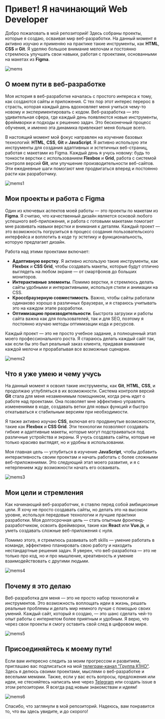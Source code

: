 # Привет! Я начинающий Web Developer

Добро пожаловать в мой репозиторий! Здесь собраны проекты, которые я создаю, осваивая мир веб-разработки. На данный момент я активно изучаю и применяю на практике такие инструменты, как **HTML**, **CSS** и **Git**. Я уделяю большое внимание мелочам и постоянно стремлюсь улучшать свои навыки, работая с проектами, основанными на макетах из **Figma**.

![mems](./mems/catmems1.jpg)

## О моем пути в веб-разработке

Моя история в веб-разработке началась с простого интереса к тому, как создаются сайты и приложения. С тех пор этот интерес перерос в страсть, которая каждый день вдохновляет меня учиться чему-то новому и экспериментировать с кодом. Веб-разработка — это удивительная сфера, где каждый день появляются новые инструменты, фреймворки и подходы к решению задач. Это бесконечный процесс обучения, и именно эта динамика привлекает меня больше всего.

В настоящий момент мой фокус направлен на изучение базовых технологий: **HTML**, **CSS**, **Git** и **JavaScript**. Я активно использую эти инструменты для создания адаптивных и эстетичных веб-страниц, работая с макетами из Figma. Каждый день я учусь новому: будь то тонкости верстки с использованием **Flexbox** и **Grid**, работа с системой контроля версий **Git**, или улучшение производительности веб-сайтов. Эти ежедневные шаги помогают мне продвигаться вперед и постоянно расти как разработчику.

![mems1](./mems/catmems2.jpg)

## Мои проекты и работа с Figma

Один из ключевых аспектов моей работы — это проекты по макетам из **Figma**. Я считаю, что качественный дизайн является основой любого успешного веб-приложения, и работа с готовыми макетами помогает мне развивать навыки верстки и внимания к деталям. Каждый проект — это возможность погрузиться в процесс создания пользовательского интерфейса и воплотить в коде ту эстетику и функциональность, которую предлагает дизайн.

Работа над этими проектами включает:

- **Адаптивную верстку**. Я активно использую такие инструменты, как **Flexbox** и **CSS Grid**, чтобы создавать макеты, которые будут отлично выглядеть на любом экране — от смартфонов до больших мониторов.
- **Интерактивные элементы**. Помимо верстки, я стремлюсь делать сайты удобными и интерактивными, используя стили и анимации на CSS.
- **Кроссбраузерную совместимость**. Важно, чтобы сайты работали одинаково хорошо в различных браузерах, и я стараюсь учитывать это на каждом этапе разработки.
- **Оптимизацию производительности**. Быстрота загрузки и работы сайта важна как для пользователей, так и для SEO, поэтому я постоянно изучаю методы оптимизации кода и ресурсов.

Каждый проект — это не просто учебное задание, а полноценный этап моего профессионального роста. Я стараюсь делать каждый сайт так, как если бы это был реальный заказ клиента, придавая внимание каждой мелочи и прорабатывая все возможные сценарии.

![mems2](./mems/cybermem.jpg)

## Что я уже умею и чему учусь

На данный момент я освоил такие инструменты, как **Git**, **HTML**, **CSS**, и продолжаю углубляться в их возможности. Система контроля версий **Git** стала для меня незаменимым помощником, когда речь идет о работе над проектами. Она позволяет мне эффективно управлять изменениями в коде, создавать ветки для новых функций и быстро откатываться к стабильным версиям при необходимости.

Я также активно изучаю **CSS**, включая его продвинутые возможности, такие как **Flexbox** и **CSS Grid**. Эти технологии позволяют создавать гибкие и адаптивные макеты, которые могут подстраиваться под различные устройства и экраны. Я учусь создавать сайты, которые не только красиво выглядят, но и удобны в использовании.

Моя главная цель — углубиться в изучение **JavaScript**, чтобы добавить интерактивность своим проектам и начать работать с более сложными веб-приложениями. Это следующий этап моего развития, и я с нетерпением жду возможности начать его осваивать.

![mems3](./mems/catmems3.jpg)

## Мои цели и стремления

Как начинающий веб-разработчик, я ставлю перед собой амбициозные цели. Я хочу не просто создавать сайты, но делать это на высоком уровне, используя передовые технологии и лучшие практики разработки. Моя долгосрочная цель — стать опытным фронтенд-разработчиком, освоить фреймворки, такие как **React** или **Vue.js**, и уметь создавать сложные веб-приложения с нуля.

Помимо этого, я стремлюсь развивать soft skills — умение работать в команде, эффективно планировать свою работу и находить нестандартные решения задач. Я уверен, что веб-разработка — это не только про код, но и про мышление, креативность и умение взаимодействовать с другими людьми.

![mems4](./mems/catmems4.jpg)

## Почему я это делаю

Веб-разработка для меня — это не просто набор технологий и инструментов. Это возможность воплощать идеи в жизнь, решать реальные проблемы и делать мир немного лучше с помощью своих умений. Каждый сайт, который я создаю, — это шанс сделать чей-то опыт работы с интернетом более приятным и удобным. Я верю, что через свои проекты я смогу оставить свой след в цифровом мире.

![mems5](./mems/jokermems.jpg)

## Присоединяйтесь к моему пути!

Если вам интересно следить за моим прогрессом и развитием, приглашаю вас подписаться на мой [телеграм-канал "Группа К1НО"](https://t.me/gruppa_k1no). Здесь я делюсь своими проектами, мыслями о веб-разработке и веселыми мемами. Также, если у вас есть вопросы, предложения или идеи, не стесняйтесь написать мне через [Telegram](https://t.me/wladimir_veredyuk) или создать issue в этом репозитории. Я всегда рад новым знакомствам и идеям!

![mems6](./mems/minmems.jpg)

Спасибо, что заглянули в мой репозиторий. Надеюсь, вам понравится то, что вы здесь увидите, и до скорого!
